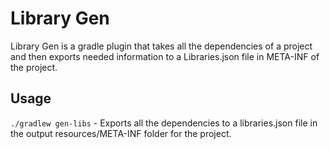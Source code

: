 # Library Gen
Library Gen is a gradle plugin that takes all the dependencies of a project and then exports needed information to a Libraries.json file in META-INF of the project.

## Usage
`./gradlew gen-libs` - Exports all the dependencies to a libraries.json file in the output resources/META-INF folder for the project.
